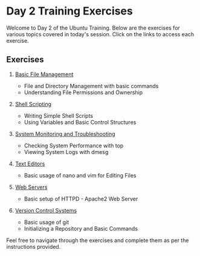# Day 2 Training Exercises

Welcome to Day 2 of the Ubuntu Training. Below are the exercises for various topics covered in today's session. Click on the links to access each exercise.

## Exercises

1. [Basic File Management](basic_file_management.md)
   - File and Directory Management with basic commands
   - Understanding File Permissions and Ownership

2. [Shell Scripting](shell_scripting.md)
   - Writing Simple Shell Scripts
   - Using Variables and Basic Control Structures

3. [System Monitoring and Troubleshooting](monitor_linux.md)
   - Checking System Performance with top
   - Viewing System Logs with dmesg

4. [Text Editors](text_editor.md)
   - Basic usage of nano and vim for Editing Files

5. [Web Servers](apache.md)
   - Basic setup of HTTPD - Apache2 Web Server

6. [Version Control Systems](git_exercise.md)
   - Basic usage of git
   - Initializing a Repository and Basic Commands

Feel free to navigate through the exercises and complete them as per the instructions provided.
